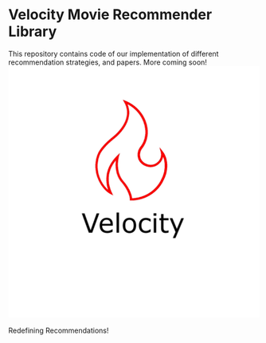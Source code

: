 # Velocity Movie Recommender Library

This repository contains code of our implementation of different recommendation strategies, and papers. 
More coming soon!
![VELOCITY LOGO](https://github.com/serzaxlucifer/Velocity/blob/main/Velocity%20Recommender.png?raw=true)

Redefining Recommendations!
